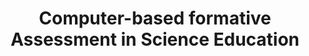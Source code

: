 ---
id: "cfa-eng" # nochmal überlegen
method: "Seminar"
institution: "Faculty of Educational Science"
title: "Computer-based formative Assessment in Science Education"
title_project:
title_short: "CfA"
period: "Apr 23 ­­- Mar 24 (12 months)"
foerderlinie: "Subject-specific data literacy"
round: "2"
filter: "2"
lecture2go:
uhh_url: "https://www.hcl.uni-hamburg.de/en/ddlitlab/data-literacy-lehrlabor/zweite-foerderrunde/02-computer-based-assessment.html"
contributors: "Dr. Güler Yavuz Temel, Dr. Julia Barenthien"
quote: "We believe that the ability of pre-service teachers to design their own summative and formative assessment methods and strategies by using digital notebooks, to analyze the data obtained from these practices, and to share statistical analysis results by using graphs and tables in a short period of time can make significant contributions to the teaching and learning process."
text: |
    ## Orientation of the seminar

    The seminar was thematically embedded in formative assessment, which is relevant for teaching in schools. The aim was to provide prospective teachers with a theoretical basis for assessing student performance in order to provide diagnostic information for improving teaching and learning. *The seminar covered the differences between formative and summative assessment, different forms of formative assessment (e.g. peer and self-assessment) and the provision of specific feedback. The participants created diagnostic tasks on a self-chosen topic and developed specific feedback on this.*

    The project also enabled student teachers to learn about "digital-based assessments" and "teaching activities" using Jupyter notebooks. Formative assessment methods were used with the programming languages Python and R Studio. Tools such as "nbgrader" enabled the creation of quizzes and automatic feedback. We also used Python to develop suitable approaches for peer assessments and visualised concept relationships using concept maps and Jupyter packages. We also used Jupytercards to create simulation-based questions and feedback for various specialised content.

    ## Review and results

    The practical outcome of the project is that student teachers will be able to develop classroom assessment and evaluation activities using Jupyter notebooks. We have shown that multiple choice tests, homework, project and flashcards and peer assessment can be used. Fast digital feedback was emphasised as an important method for improving the teaching and learning process, and tools were presented that enable prompt feedback to students, even in large and heterogeneous classes. The development of new applications with the programming languages offered by Jupyter was also demonstrated. Even student teachers from humanities or language degree programmes were able to acquire basic programming skills. The advantages of Jupyter notebooks for creating and sharing learning materials and their visual superiority were also discussed.

    *Despite initial uncertainties and prejudices about digital applications, even students with little programming knowledge quickly adapted to using Jupyter notebooks. The results of the project tasks created at the end of the semester and the results of the pre-post test confirmed this observation.*

    We plan to make the course materials that we have developed as part of the project available on the university's open access platforms. We also think that the section for the departments offering computer programming content in particular could be of interest in terms of evaluation.

    ## The lecturers' experience

    From an academic point of view, the contributions of the project are as follows: In addition to the programming language R, lecturers have also acquired knowledge of Python. It is planned to use the Python programming language and the numerous visualisation packages it offers to visualise their own scientific work and projects. In addition, the experience gained from this project has helped to develop new project ideas in connection with computer-based or digital assessments.

image: "https://www.hcl.uni-hamburg.de/16952605/cfa-stem-t4l-pnspchyksw-unsplash-733x414-38a28c807e3312d7847c70259e71e370b06712fe.jpg"
image_credit: "stem t4l / unsplash"
link_external: "https://www.hcl.uni-hamburg.de/ddlitlab/data-literacy-lehrlabor/jupyter.html"
stine: "WiSe 2023/24:  Seminar https://www.stine.uni-hamburg.de/scripts/mgrqispi.dll?APPNAME=CampusNet&PRGNAME=COURSEDETAILS&ARGUMENTS=-N000000000000001,-N000605,-N0,-N387534249326293,-N387534249320294,-N0,-N0,-N3,-APYWeYuB-mBovYBAP4WiFPBmqOqUXWffF7g5dcd6WWYVtvY6YYQp0WQLw4SWjWzn9CuAAeDGXWd5M7NPx7ZogVQopmURjrq6KeDRYQNKgYSKKRQoZxIpCWZobmYoEWQp94olFQNwNVzK6mdKLcd5-QzPBfNwJ7jVt4Y53Pz6pmBKYHNaAOYKxVD6-foHPxfZMfkZaVULeRdooxuH8OBoYfUWS7QWoOqouedoTQd5afD6h7fwfvDmzvq2FVILemuUvRoWYQIWhQuewc-LgxfmdxUVdHdHVRzWDPULfVYWFWIcFVgLUmY5d7dDjYWDd4YPlVoHoYWoxfInwQNUavDNAxYG6etZkWQp8ffoePB65QNUk7dZ6xzWwmZKW4MK8RZPL4BP3WBHCvY6FRz6d3fo97fPMv-mfvMU6QjL3mWRffdHScDoIWuPufILb4SAffqLVmqZeVqW0Rz7Z7qRAOSHZeY6kWD2jQNUjHQeFCYwTOzozW-P34uoh4zatxYWHQIWdHZKWWSVjrUKzYqwsRNUmYoR7VImyYSHQRZWDOQfAQWoZVZcwYWo3RuAEYf6FPNLjxqnAYUBtmMW7WMH97Mow4IR94gPkQNWBYW5MPomFRIcdeMFjxgpumbNdmMoVejHuWUKbcupY4M5Ffj56YuRgvB5v4YwzQd5UWQ5ExfRPRgRqeq7AOtZ-Rz6DPB65O-mdQfKdmo5mcD53cUPmmMHqOYAdcWnwVBZJCfUV7YPamBWZQdUEOYRqvgLFHNmPQQiN"
---